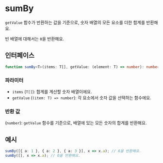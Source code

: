 # sumBy

`getValue` 함수가 반환하는 값을 기준으로, 숫자 배열의 모든 요소를 더한 합계를 반환해요.

빈 배열에 대해서는 `0`을 반환해요.

## 인터페이스

```typescript
function sumBy<T>(items: T[], getValue: (element: T) => number): number;
```

### 파라미터

- `items` (`T[]`): 합계를 계산할 숫자 배열이에요.
- `getValue` (`(item: T) => number`): 각 요소에서 숫자 값을 선택하는 함수에요.

### 반환 값

(`number`): `getValue` 함수를 기준으로, 배열에 있는 모든 숫자의 합계를 반환해요.

## 예시

```typescript
sumBy([{ a: 1 }, { a: 2 }, { a: 3 }], x => x.a); // 6을 반환해요.
sumBy([], x => x.a); // 0을 반환해요.
```
